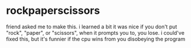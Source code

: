 # rockpaperscissors
friend asked me to make this. i learned a bit it was nice
if you don't put "rock", "paper", or "scissors", when it prompts you to, you lose. i could've fixed this, but it's funnier if the cpu wins from you disobeying the program
